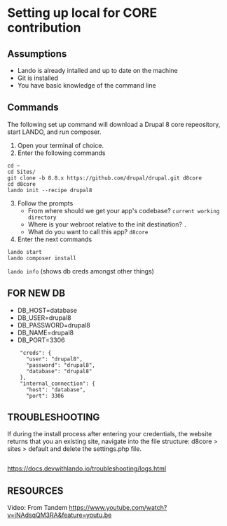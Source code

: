 # Setting up local for CORE contribution

## Assumptions

 * Lando is already intalled and up to date on the machine
 * Git is installed
 * You have basic knowledge of the command line

## Commands

The following set up command will download a Drupal 8 core repeository, start LANDO, and run composer.

   1. Open your terminal of choice.
   2. Enter the following commands
    
```
cd ~
cd Sites/
git clone -b 8.8.x https://github.com/drupal/drupal.git d8core
cd d8core
lando init --recipe drupal8
```

   3. Follow the prompts
      * From where should we get your app's codebase? `current working directory`
      * Where is your webroot relative to the init destination? `.`
      * What do you want to call this app? `d8core`
   4. Enter the next commands

```
lando start
lando composer install
```

`lando info` (shows db creds amongst other things)

## FOR NEW DB

 * DB_HOST=database
 * DB_USER=drupal8
 * DB_PASSWORD=drupal8
 * DB_NAME=drupal8
 * DB_PORT=3306
 
```
    "creds": {
      "user": "drupal8",
      "password": "drupal8",
      "database": "drupal8"
    },
    "internal_connection": {
      "host": "database",
      "port": 3306
 ```
      

## TROUBLESHOOTING

If during the install process after entering your credentials, the website returns that you an existing site, navigate into the file structure:
d8core > sites > default and delete the settings.php file.

```rm sites/default/settings.php
```

https://docs.devwithlando.io/troubleshooting/logs.html

## RESOURCES

Video: 
From Tandem
https://www.youtube.com/watch?v=jNAdsqQM3RA&feature=youtu.be
